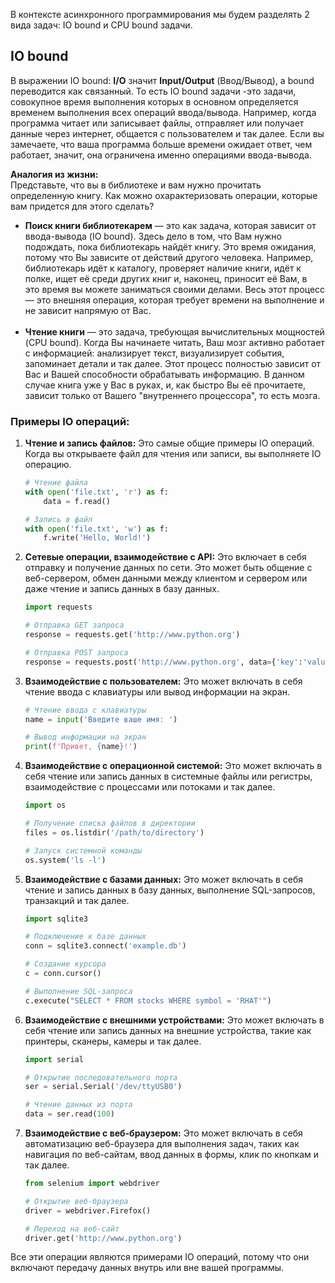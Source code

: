 
В контексте асинхронного программирования мы будем разделять 2 вида задач: IO bound и CPU bound задачи.

## IO bound

В выражении IO bound: **I/O** значит **Input/Output** (Ввод/Вывод), а bound переводится как связанный. То есть IO bound задачи -это задачи, совокупное время выполнения которых в основном определяется временем выполнения всех операций ввода/вывода. Например, когда программа читает или записывает файлы, отправляет или получает данные через интернет, общается с пользователем и так далее. Если вы замечаете, что ваша программа больше времени ожидает ответ, чем работает, значит, она ограничена именно операциями ввода-вывода.

**Аналогия из жизни:**  
Представьте, что вы в библиотеке и вам нужно прочитать определенную книгу. Как можно охарактеризовать операции, которые вам придется для этого сделать?

- **Поиск книги библиотекарем** — это как задача, которая зависит от ввода-вывода (IO bound). Здесь дело в том, что Вам нужно подождать, пока библиотекарь найдёт книгу. Это время ожидания, потому что Вы зависите от действий другого человека. Например, библиотекарь идёт к каталогу, проверяет наличие книги, идёт к полке, ищет её среди других книг и, наконец, приносит её Вам, в это время вы можете заниматься своими делами. Весь этот процесс — это внешняя операция, которая требует времени на выполнение и не зависит напрямую от Вас.  
     
- **Чтение книги** — это задача, требующая вычислительных мощностей (CPU bound). Когда Вы начинаете читать, Ваш мозг активно работает с информацией: анализирует текст, визуализирует события, запоминает детали и так далее. Этот процесс полностью зависит от Вас и Вашей способности обрабатывать информацию. В данном случае книга уже у Вас в руках, и, как быстро Вы её прочитаете, зависит только от Вашего "внутреннего процессора", то есть мозга.

### Примеры IO операций:

1. **Чтение и запись файлов:** Это самые общие примеры IO операций. Когда вы открываете файл для чтения или записи, вы выполняете IO операцию.
    
    ```python
    # Чтение файла
    with open('file.txt', 'r') as f:
        data = f.read()
    
    # Запись в файл
    with open('file.txt', 'w') as f:
        f.write('Hello, World!')
    ```
    
2. **Сетевые операции, взаимодействие с API:** Это включает в себя отправку и получение данных по сети. Это может быть общение с веб-сервером, обмен данными между клиентом и сервером или даже чтение и запись данных в базу данных.
    
    ```python
    import requests
    
    # Отправка GET запроса
    response = requests.get('http://www.python.org')
    
    # Отправка POST запроса
    response = requests.post('http://www.python.org', data={'key':'value'})
    ```
    
3. **Взаимодействие с пользователем:** Это может включать в себя чтение ввода с клавиатуры или вывод информации на экран.
    
    ```python
    # Чтение ввода с клавиатуры
    name = input('Введите ваше имя: ')
    
    # Вывод информации на экран
    print(f'Привет, {name}!')
    ```
    
4. **Взаимодействие с операционной системой:** Это может включать в себя чтение или запись данных в системные файлы или регистры, взаимодействие с процессами или потоками и так далее.
    
    ```python
    import os
    
    # Получение списка файлов в директории
    files = os.listdir('/path/to/directory')
    
    # Запуск системной команды
    os.system('ls -l')
    ```
    
5. **Взаимодействие с базами данных:** Это может включать в себя чтение и запись данных в базу данных, выполнение SQL-запросов, транзакций и так далее.
    
    ```python
    import sqlite3
    
    # Подключение к базе данных
    conn = sqlite3.connect('example.db')
    
    # Создание курсора
    c = conn.cursor()
    
    # Выполнение SQL-запроса
    c.execute("SELECT * FROM stocks WHERE symbol = 'RHAT'")
    ```
    
6. **Взаимодействие с внешними устройствами:** Это может включать в себя чтение или запись данных на внешние устройства, такие как принтеры, сканеры, камеры и так далее.
    
    ```python
    import serial
    
    # Открытие последовательного порта
    ser = serial.Serial('/dev/ttyUSB0')
    
    # Чтение данных из порта
    data = ser.read(100)
    ```
    
7. **Взаимодействие с веб-браузером:** Это может включать в себя автоматизацию веб-браузера для выполнения задач, таких как навигация по веб-сайтам, ввод данных в формы, клик по кнопкам и так далее.
    
    ```python
    from selenium import webdriver
    
    # Открытие веб-браузера
    driver = webdriver.Firefox()
    
    # Переход на веб-сайт
    driver.get('http://www.python.org')
    ```
    

Все эти операции являются примерами IO операций, потому что они включают передачу данных внутрь или вне вашей программы.